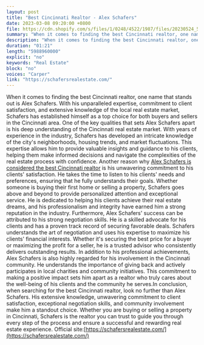 ```yaml
---
layout: post
title: "Best Cincinnati Realtor - Alex Schafers"
date: 2023-03-08 09:20:00 +0800
file: https://cdn.shopify.com/s/files/1/0248/4522/1987/files/20230524_5.mp3?v=1684895624
summary: "When it comes to finding the best Cincinnati realtor, one name that stands out is Alex Schafers. With his unparalleled expertise, commitment to client satisfaction, and extensive knowledge of the local real estate market, Schafers has established himself as a top choice for both buyers and sellers in the Cincinnati area. One of the key qualities that sets Alex Schafers apart is his deep understanding of the Cincinnati real estate market. With years of experience in the industry, Schafers has developed an intricate knowledge of the city's neighborhoods, housing trends, and market fluctuations. This expertise allows him to provide valuable insights and guidance to his clients, helping them make informed decisions and navigate the complexities of the real estate process with confidence. Another reason why Alex Schafers is considered the best Cincinnati realtor is his unwavering commitment to his clients' satisfaction. He takes the time to listen to his clients' needs and preferences, ensuring that he fully understands their goals. Whether someone is buying their first home or selling a property, Schafers goes above and beyond to provide personalized attention and exceptional service. He is dedicated to helping his clients achieve their real estate dreams, and his professionalism and integrity have earned him a strong reputation in the industry. Furthermore, Alex Schafers' success can be attributed to his strong negotiation skills. He is a skilled advocate for his clients and has a proven track record of securing favorable deals. Schafers understands the art of negotiation and uses his expertise to maximize his clients' financial interests. Whether it's securing the best price for a buyer or maximizing the profit for a seller, he is a trusted advisor who consistently delivers outstanding results. In addition to his professional achievements, Alex Schafers is also highly regarded for his involvement in the Cincinnati community. He understands the importance of giving back and actively participates in local charities and community initiatives. This commitment to making a positive impact sets him apart as a realtor who truly cares about the well-being of his clients and the community he serves.In conclusion, when searching for the best Cincinnati realtor, look no further than Alex Schafers. His extensive knowledge, unwavering commitment to client satisfaction, exceptional negotiation skills, and community involvement make him a standout choice. Whether you are buying or selling a property in Cincinnati, Schafers is the realtor you can trust to guide you through every step of the process and ensure a successful and rewarding real estate experience."
description: "When it comes to finding the best Cincinnati realtor, one name that stands out is Alex Schafers. With his unparalleled expertise, commitment to client satisfaction, and extensive knowledge of the local real estate market, Schafers has established himself as a top choice for both buyers and sellers in the Cincinnati area. One of the key qualities that sets Alex Schafers apart is his deep understanding of the Cincinnati real estate market. With years of experience in the industry, Schafers has developed an intricate knowledge of the city's neighborhoods, housing trends, and market fluctuations. This expertise allows him to provide valuable insights and guidance to his clients, helping them make informed decisions and navigate the complexities of the real estate process with confidence. Another reason why <a href='https://schafersrealestate.com/'>Alex Schafers is considered the best Cincinnati realtor</a> is his unwavering commitment to his clients' satisfaction. He takes the time to listen to his clients' needs and preferences, ensuring that he fully understands their goals. Whether someone is buying their first home or selling a property, Schafers goes above and beyond to provide personalized attention and exceptional service. He is dedicated to helping his clients achieve their real estate dreams, and his professionalism and integrity have earned him a strong reputation in the industry. Furthermore, Alex Schafers' success can be attributed to his strong negotiation skills. He is a skilled advocate for his clients and has a proven track record of securing favorable deals. Schafers understands the art of negotiation and uses his expertise to maximize his clients' financial interests. Whether it's securing the best price for a buyer or maximizing the profit for a seller, he is a trusted advisor who consistently delivers outstanding results. In addition to his professional achievements, Alex Schafers is also highly regarded for his involvement in the Cincinnati community. He understands the importance of giving back and actively participates in local charities and community initiatives. This commitment to making a positive impact sets him apart as a realtor who truly cares about the well-being of his clients and the community he serves.In conclusion, when searching for the best Cincinnati realtor, look no further than Alex Schafers. His extensive knowledge, unwavering commitment to client satisfaction, exceptional negotiation skills, and community involvement make him a standout choice. Whether you are buying or selling a property in Cincinnati, Schafers is the realtor you can trust to guide you through every step of the process and ensure a successful and rewarding real estate experience. Official site:<a href='https://schafersrealestate.com/'>https://schafersrealestate.com/</a> "
duration: "01:21"
length: "5988960000"
explicit: "no"
keywords: "Real Estate"
block: "no"
voices: "Carper"
link: "https://schafersrealestate.com/"
---
```


When it comes to finding the best Cincinnati realtor, one name that stands out is Alex Schafers. With his unparalleled expertise, commitment to client satisfaction, and extensive knowledge of the local real estate market, Schafers has established himself as a top choice for both buyers and sellers in the Cincinnati area. One of the key qualities that sets Alex Schafers apart is his deep understanding of the Cincinnati real estate market. With years of experience in the industry, Schafers has developed an intricate knowledge of the city's neighborhoods, housing trends, and market fluctuations. This expertise allows him to provide valuable insights and guidance to his clients, helping them make informed decisions and navigate the complexities of the real estate process with confidence. Another reason why [Alex Schafers is considered the best Cincinnati realtor](https://schafersrealestate.com/) is his unwavering commitment to his clients' satisfaction. He takes the time to listen to his clients' needs and preferences, ensuring that he fully understands their goals. Whether someone is buying their first home or selling a property, Schafers goes above and beyond to provide personalized attention and exceptional service. He is dedicated to helping his clients achieve their real estate dreams, and his professionalism and integrity have earned him a strong reputation in the industry. Furthermore, Alex Schafers' success can be attributed to his strong negotiation skills. He is a skilled advocate for his clients and has a proven track record of securing favorable deals. Schafers understands the art of negotiation and uses his expertise to maximize his clients' financial interests. Whether it's securing the best price for a buyer or maximizing the profit for a seller, he is a trusted advisor who consistently delivers outstanding results. In addition to his professional achievements, Alex Schafers is also highly regarded for his involvement in the Cincinnati community. He understands the importance of giving back and actively participates in local charities and community initiatives. This commitment to making a positive impact sets him apart as a realtor who truly cares about the well-being of his clients and the community he serves.In conclusion, when searching for the best Cincinnati realtor, look no further than Alex Schafers. His extensive knowledge, unwavering commitment to client satisfaction, exceptional negotiation skills, and community involvement make him a standout choice. Whether you are buying or selling a property in Cincinnati, Schafers is the realtor you can trust to guide you through every step of the process and ensure a successful and rewarding real estate experience. Official site:[https://schafersrealestate.com/](https://schafersrealestate.com/)
